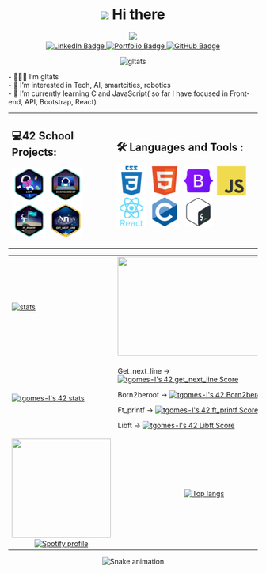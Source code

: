 <body oncontextmenu="return false">
  <h1 align="center">
  <img src="https://media.giphy.com/media/hvRJCLFzcasrR4ia7z/giphy.gif" width="30px"/>
  Hi there
</h1>

<div align="center">
      <img src="https://media.giphy.com/media/C4aIGJk8IIAzAWkiHS/giphy.gif" width="200"/>
</div>

<div id="badges" align="center">
  <a href="https://www.linkedin.com/in/tatiana-s-gomes-lima-1a952117a">
    <img src="https://img.shields.io/badge/LinkedIn-blue?style=for-the-badge&logo=linkedin&logoColor=white" alt="LinkedIn Badge"/>
  </a>
  <a href="https://gltats-portfolio.netlify.app/">
    <img src="https://img.shields.io/badge/-Gltats-ED10F5?style=for-the-badge" alt="Portfolio Badge"/>
  </a>
  <a href="https://github.com/gltats?tab=repositories">
  <img src="https://img.shields.io/badge/-Github-blueviolet?style=for-the-badge&logo=github&logoColor=white" alt="GitHub Badge"/>
  </a>
</div>
<div>
 <p align="center"> <img src="https://komarev.com/ghpvc/?username=gltats&label=Profile%20views&color=0e75b6&style=flat" alt="gltats" /> </p>
</div>

<p>
- 👩🏻‍💻 I’m gltats <br>
- 👀 I’m interested in Tech, AI, smartcities, robotics<br>
- 🌱 I’m currently learning C and JavaScript( so far I have focused in Front-end, API, Bootstrap, React)<br>
</p>

  
<table align="center">
  <tr>
    <td>
   <div>
      <h2> 💻42 School Projects:</h2>
      <p>
        <img src="https://github.com/mcombeau/mcombeau/blob/main/42_badges/libfte.png" alt="Libft" width="70" height="70"/>
        <img src="https://github.com/mcombeau/mcombeau/blob/main/42_badges/born2beroote.png" alt="Born2beRoot" width="70" height="70"/>
        <img src="https://github.com/mcombeau/mcombeau/blob/main/42_badges/ft_printfe.png" alt="Ft_printf" width="70" height="70"/>
        <img src="https://github.com/mcombeau/mcombeau/blob/main/42_badges/get_next_linem.png" alt="Get_next_line" width="70" height="70"/>
      </p>
      </div>
    </td>
  <td>
    </td>
    <td>
    <div>
     <h2> 🛠️ Languages and Tools : </h2>
          <p>
            <img src="https://github.com/devicons/devicon/blob/master/icons/css3/css3-plain-wordmark.svg"  title="CSS3" alt="CSS" width="60" height="60"/>&nbsp;
            <img src="https://github.com/devicons/devicon/blob/master/icons/html5/html5-original.svg" title="HTML5" alt="HTML" width="60" height="60"/>&nbsp;
            <img src="https://github.com/devicons/devicon/blob/master/icons/bootstrap/bootstrap-original.svg" title="bootstrap" alt="bootstrap" width="60" height="60"/>&nbsp;
            <img src="https://github.com/devicons/devicon/blob/master/icons/javascript/javascript-original.svg" title="javascript" alt="javascript" width="60" height="60"/>&nbsp;
            <img src="https://github.com/devicons/devicon/blob/master/icons/react/react-original-wordmark.svg" title="react" alt="react" width="60" height="60"/>&nbsp;
             <img src="https://github.com/devicons/devicon/blob/master/icons/c/c-original.svg" title="c" alt="c" width="60" height="60"/>&nbsp;
            <img src="https://github.com/devicons/devicon/blob/master/icons/bash/bash-original.svg" title="bash" alt="bash" width="60" height="60"/>&nbsp;
        </p>
      </div>
    </td>
  </tr>
</table>
  
<table  align="center">
  <tr>
    <td>
      <div>
        <a href= https://github.com/anuraghazra/github-readme-stats>
          <img src="https://github-readme-stats.vercel.app/api?username=gltats&theme=synthwave" title="stats"/>
        </a>
        </div> 
    </td>
    <td>
      <div align="center">
          <img src="https://media.giphy.com/media/FcqKy4Kj7XOK0hCW4g/giphy.gif" width="350" height="200"/>
      </div>
    </td>
  </tr>
  <tr>
       <td>
          <div>
                    <a href="https://github.com/JaeSeoKim/badge42"><img src="https://badge42.vercel.app/api/v2/clcywvoie00060glbwchnpqyy/stats?cursusId=21&coalitionId=149" alt="tgomes-l's 42 stats" />
        </a>
         </div>
       </td>
        <td>
           <div>
            <p> Get_next_line ->
              <a href="https://github.com/JaeSeoKim/badge42"><img src="https://badge42.vercel.app/api/v2/clcywvoie00060glbwchnpqyy/project/2933125" alt="tgomes-l's 42 get_next_line Score" /></a> 
                </p>
             Born2beroot ->
           <a href="https://github.com/JaeSeoKim/badge42"><img src="https://badge42.vercel.app/api/v2/clcywvoie00060glbwchnpqyy/project/2925416" alt="tgomes-l's 42 Born2beroot" /></a>
           </p>
           <p> Ft_printf ->
             <a href="https://github.com/JaeSeoKim/badge42"><img src="https://badge42.vercel.app/api/v2/clcywvoie00060glbwchnpqyy/project/2927273" alt="tgomes-l's 42 ft_printf Score" /></a> 
               </p>
           Libft ->
           <a href="https://github.com/JaeSeoKim/badge42"><img src="https://badge42.vercel.app/api/v2/clcywvoie00060glbwchnpqyy/project/2912077" alt="tgomes-l's 42 Libft Score" /></a>
           </p>
         </div>
        </td>
  </tr>
  <tr>
       <td>
       <div align="center">
     <img src="https://media.giphy.com/media/UQJ6622poOlVZ5XXGO/giphy.gif" width="200" height="200"/>    
<a href="https://spotify-github-profile.vercel.app/api/view?uid=1143483495&redirect=true">
  <img src="https://spotify-github-profile.vercel.app/api/view?uid=1143483495&cover_image=true&theme=compact&show_offline=false&background_color=813696" alt="Spotify profile" width="200" height="200">
</a>
</div>
       </td>  
    <td>
       <div align="center">
          <a href= https://github.com/anuraghazra/github-readme-stats>
            <img src="https://github-readme-stats.vercel.app/api/top-langs/?username=gltats&layout=compact" media="(prefers-color-scheme: synthwave)" title="Top langs"/>
          </a>
      </div>
    </td>  
  </tr>
</table>
<div align="center">
     <img src="https://github.com/thepiyushmalhotra/thepiyushmalhotra/blob/output/github-contribution-grid-snake.svg" alt="Snake animation" />
</div>
</body>








<!---
gltats/gltats is a ✨ special ✨ repository because its `README.md` (this file) appears on your GitHub profile.
You can click the Preview link to take a look at your changes.
--->
